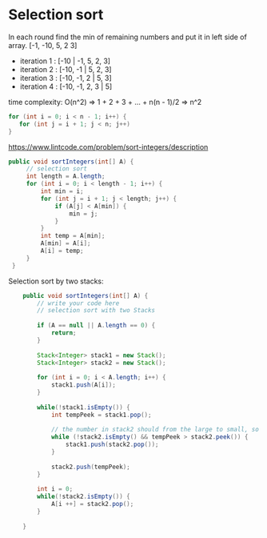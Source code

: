 # Selection sort
In each round find the min of remaining numbers and put it in left side of array.
[-1, -10, 5, 2 3]
* iteration 1 : [-10 | -1, 5, 2, 3]
* iteration 2 : [-10, -1 | 5, 2, 3]
* iteration 3 : [-10, -1, 2 | 5, 3]
* iteration 4 : [-10, -1, 2, 3 | 5]

time complexity: O(n^2) => 1 + 2 + 3 + ... + n(n - 1)/2 => n^2 
```java
for (int i = 0; i < n - 1; i++) {
   for (int j = i + 1; j < n; j++)
}
```

https://www.lintcode.com/problem/sort-integers/description
```java
public void sortIntegers(int[] A) {
     // selection sort
     int length = A.length;
     for (int i = 0; i < length - 1; i++) {
         int min = i;
         for (int j = i + 1; j < length; j++) {
             if (A[j] < A[min]) {
                 min = j;
             }
         }
         int temp = A[min];
         A[min] = A[i];
         A[i] = temp;
     }
 }
```

Selection sort by two stacks:
```java
    public void sortIntegers(int[] A) {
        // write your code here
        // selection sort with two Stacks
        
        if (A == null || A.length == 0) {
            return;
        }
        
        Stack<Integer> stack1 = new Stack();
        Stack<Integer> stack2 = new Stack();
        
        for (int i = 0; i < A.length; i++) {
            stack1.push(A[i]);
        }
        
        while(!stack1.isEmpty()) {
            int tempPeek = stack1.pop();
            
            // the number in stack2 should from the large to small, so if the temppeek is larget than stack2 peek, we should push all smaller number back to stack1 temporarily
            while (!stack2.isEmpty() && tempPeek > stack2.peek()) {
                stack1.push(stack2.pop());
            }
            
            stack2.push(tempPeek);
        }
        
        int i = 0;
        while(!stack2.isEmpty()) {
            A[i ++] = stack2.pop();
        }
        
    }
```
